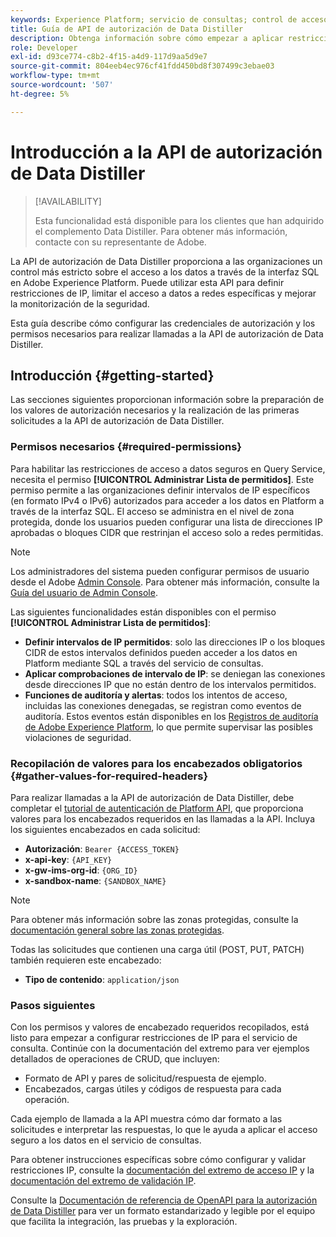 ```yaml
---
keywords: Experience Platform; servicio de consultas; control de acceso IP; autorización; API; introducción
title: Guía de API de autorización de Data Distiller
description: Obtenga información sobre cómo empezar a aplicar restricciones de autorización y de intervalo de IP para el acceso seguro a datos en el servicio de consultas de Adobe Experience Platform.
role: Developer
exl-id: d93ce774-c8b2-4f15-a4d9-117d9aa5d9e7
source-git-commit: 804eeb4ec976cf41fdd450bd8f307499c3ebae03
workflow-type: tm+mt
source-wordcount: '507'
ht-degree: 5%

---
```


# Introducción a la API de autorización de Data Distiller

>[!AVAILABILITY]
>
>Esta funcionalidad está disponible para los clientes que han adquirido el complemento Data Distiller. Para obtener más información, contacte con su representante de Adobe.

La API de autorización de Data Distiller proporciona a las organizaciones un control más estricto sobre el acceso a los datos a través de la interfaz SQL en Adobe Experience Platform. Puede utilizar esta API para definir restricciones de IP, limitar el acceso a datos a redes específicas y mejorar la monitorización de la seguridad.

Esta guía describe cómo configurar las credenciales de autorización y los permisos necesarios para realizar llamadas a la API de autorización de Data Distiller.

## Introducción {#getting-started}

Las secciones siguientes proporcionan información sobre la preparación de los valores de autorización necesarios y la realización de las primeras solicitudes a la API de autorización de Data Distiller.

### Permisos necesarios {#required-permissions}

Para habilitar las restricciones de acceso a datos seguros en Query Service, necesita el permiso **[!UICONTROL Administrar Lista de permitidos]**. Este permiso permite a las organizaciones definir intervalos de IP específicos (en formato IPv4 o IPv6) autorizados para acceder a los datos en Platform a través de la interfaz SQL. El acceso se administra en el nivel de zona protegida, donde los usuarios pueden configurar una lista de direcciones IP aprobadas o bloques CIDR que restrinjan el acceso solo a redes permitidas.

>[!NOTE]
>
>Los administradores del sistema pueden configurar permisos de usuario desde el Adobe [Admin Console](https://adminconsole.adobe.com/). Para obtener más información, consulte la [Guía del usuario de Admin Console](https://helpx.adobe.com/es/enterprise/using/admin-console.html).

Las siguientes funcionalidades están disponibles con el permiso **[!UICONTROL Administrar Lista de permitidos]**:

- **Definir intervalos de IP permitidos**: solo las direcciones IP o los bloques CIDR de estos intervalos definidos pueden acceder a los datos en Platform mediante SQL a través del servicio de consultas.
- **Aplicar comprobaciones de intervalo de IP**: se deniegan las conexiones desde direcciones IP que no están dentro de los intervalos permitidos.
- **Funciones de auditoría y alertas**: todos los intentos de acceso, incluidas las conexiones denegadas, se registran como eventos de auditoría. Estos eventos están disponibles en los [Registros de auditoría de Adobe Experience Platform](../../landing/governance-privacy-security/audit-logs/overview.md), lo que permite supervisar las posibles violaciones de seguridad.

### Recopilación de valores para los encabezados obligatorios {#gather-values-for-required-headers}

Para realizar llamadas a la API de autorización de Data Distiller, debe completar el [tutorial de autenticación de Platform API](../../landing/api-authentication.md), que proporciona valores para los encabezados requeridos en las llamadas a la API. Incluya los siguientes encabezados en cada solicitud:

- **Autorización**: `Bearer {ACCESS_TOKEN}`
- **x-api-key**: `{API_KEY}`
- **x-gw-ims-org-id**: `{ORG_ID}`
- **x-sandbox-name**: `{SANDBOX_NAME}`

>[!NOTE]
>
> Para obtener más información sobre las zonas protegidas, consulte la [documentación general sobre las zonas protegidas](../../sandboxes/home.md).

Todas las solicitudes que contienen una carga útil (POST, PUT, PATCH) también requieren este encabezado:

- **Tipo de contenido**: `application/json`

### Pasos siguientes

Con los permisos y valores de encabezado requeridos recopilados, está listo para empezar a configurar restricciones de IP para el servicio de consulta. Continúe con la documentación del extremo para ver ejemplos detallados de operaciones de CRUD, que incluyen:

- Formato de API y pares de solicitud/respuesta de ejemplo.
- Encabezados, cargas útiles y códigos de respuesta para cada operación.

Cada ejemplo de llamada a la API muestra cómo dar formato a las solicitudes e interpretar las respuestas, lo que le ayuda a aplicar el acceso seguro a los datos en el servicio de consultas.

Para obtener instrucciones específicas sobre cómo configurar y validar restricciones IP, consulte la [documentación del extremo de acceso IP](./ip-access.md) y la [documentación del extremo de validación IP](./validate.md).

Consulte la [Documentación de referencia de OpenAPI para la autorización de Data Distiller](https://developer.adobe.com/experience-platform-apis/references/data-distiller-auth/) para ver un formato estandarizado y legible por el equipo que facilita la integración, las pruebas y la exploración.
